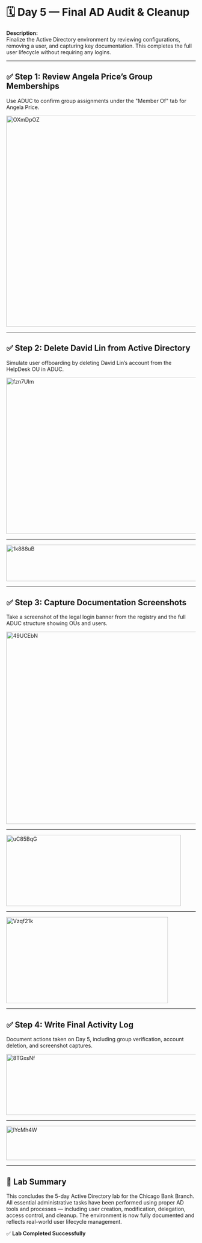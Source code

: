 # 🗓️ Day 5 — Final AD Audit & Cleanup

**Description:**  
Finalize the Active Directory environment by reviewing configurations, removing a user, and capturing key documentation. This completes the full user lifecycle without requiring any logins.

---

## ✅ Step 1: Review Angela Price’s Group Memberships  
Use ADUC to confirm group assignments under the "Member Of" tab for Angela Price.

<img width="880" height="561" alt="OXmDpOZ" src="https://github.com/user-attachments/assets/da022ff7-1f3a-40d4-8a64-66d9a45d212a" />

---

## ✅ Step 2: Delete David Lin from Active Directory  
Simulate user offboarding by deleting David Lin’s account from the HelpDesk OU in ADUC.

<img width="912" height="415" alt="fzn7Ulm" src="https://github.com/user-attachments/assets/345a3127-ff25-4d70-a7cd-c66c4b29e45e" />

---

<img width="777" height="97" alt="1k888uB" src="https://github.com/user-attachments/assets/1e290483-6cb6-4813-aeec-a04ec382607b" />

---

## ✅ Step 3: Capture Documentation Screenshots  
Take a screenshot of the legal login banner from the registry and the full ADUC structure showing OUs and users.

<img width="742" height="511" alt="49UCEbN" src="https://github.com/user-attachments/assets/79db2b38-0143-455f-a86a-e0bc59423ae7" />

---

<img width="464" height="189" alt="uC85BqG" src="https://github.com/user-attachments/assets/afeb50eb-a18d-4946-923b-b847f1669e02" />

---

<img width="430" height="229" alt="Vzqf21k" src="https://github.com/user-attachments/assets/10eee7e1-afef-4b24-87e1-41d61f010a64" />

---

## ✅ Step 4: Write Final Activity Log  
Document actions taken on Day 5, including group verification, account deletion, and screenshot captures.

<img width="836" height="162" alt="8TGxsNf" src="https://github.com/user-attachments/assets/161d25ba-0b71-4df5-9c5f-a47301631fb1" />

---

<img width="844" height="91" alt="lYcMh4W" src="https://github.com/user-attachments/assets/9e0b18f4-b305-437f-a77d-037dfa238c05" />

---

## 🧾 Lab Summary

This concludes the 5-day Active Directory lab for the Chicago Bank Branch. All essential administrative tasks have been performed using proper AD tools and processes — including user creation, modification, delegation, access control, and cleanup. The environment is now fully documented and reflects real-world user lifecycle management.

✅ **Lab Completed Successfully**
